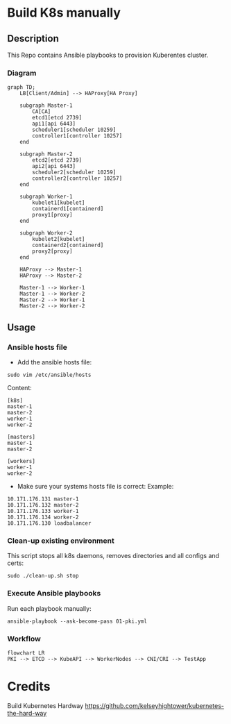# Build K8s manually
## Description
This Repo contains Ansible playbooks to provision Kuberentes cluster.
### Diagram 
```mermaid
graph TD;
    LB[Client/Admin] --> HAProxy[HA Proxy]

    subgraph Master-1
        CA[CA]
        etcd1[etcd 2739]
        api1[api 6443]
        scheduler1[scheduler 10259]
        controller1[controller 10257]
    end

    subgraph Master-2
        etcd2[etcd 2739]
        api2[api 6443]
        scheduler2[scheduler 10259]
        controller2[controller 10257]
    end

    subgraph Worker-1
        kubelet1[kubelet]
        containerd1[containerd]
        proxy1[proxy]
    end

    subgraph Worker-2
        kubelet2[kubelet]
        containerd2[containerd]
        proxy2[proxy]
    end

    HAProxy --> Master-1
    HAProxy --> Master-2

    Master-1 --> Worker-1
    Master-1 --> Worker-2
    Master-2 --> Worker-1
    Master-2 --> Worker-2
```

## Usage
### Ansible hosts file

* Add the ansible hosts file:
```
sudo vim /etc/ansible/hosts
```
Content:
```
[k8s]
master-1
master-2
worker-1
worker-2

[masters]
master-1
master-2

[workers]
worker-1
worker-2
```
* Make sure your systems hosts file is correct:
Example:
```
10.171.176.131 master-1
10.171.176.132 master-2
10.171.176.133 worker-1
10.171.176.134 worker-2
10.171.176.130 loadbalancer
```

### Clean-up existing environment

This script stops all k8s daemons, removes directories and all configs and certs:
```
sudo ./clean-up.sh stop
```

### Execute Ansible playbooks

Run each playbook manually:
```
ansible-playbook --ask-become-pass 01-pki.yml
```
### Workflow
```mermaid
flowchart LR
PKI --> ETCD --> KubeAPI --> WorkerNodes --> CNI/CRI --> TestApp
```

# Credits
Build Kubernetes Hardway
https://github.com/kelseyhightower/kubernetes-the-hard-way
